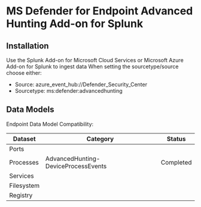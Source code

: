 # MS Defender for Endpoint Advanced Hunting Add-on for Splunk

## Installation

Use the Splunk Add-on for Microsoft Cloud Services or Microsoft Azure Add-on for Splunk to ingest data
When setting the sourcetype/source choose either:
* Source: azure_event_hub://Defender_Security_Center
* Sourcetype: ms:defender:advancedhunting

## Data Models

Endpoint Data Model Compatibility:

| Dataset | Category | Status |
|---|---|---|
| Ports |  |  |
| Processes | AdvancedHunting-DeviceProcessEvents | Completed |
| Services |  |  |
| Filesystem |  |  |
| Registry |  |  |
